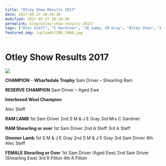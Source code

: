 ```yaml
---
title: "Otley Show Results 2017"
date: 2017-05-27 16:34:36
modified: 2017-05-27 16:34:36
permalink: blog/otley-show-results-2017/
tags: ["Alec Steff", "C Gardiner", "JE &amp; SM Gray", "Otley Show", "R Fitton", "Results", "Sam Driver", "Wharfedale Cup"]
featured_img: /uploads/IMG_1908.jpg
---
```


# Otley Show Results 2017

![](/uploads/IMG_1908.jpg)

**CHAMPION** – **Wharfedale Trophy**
Sam Driver – Shearling Ram

**RESERVE CHAMPION**
Sam Driver – Aged Ewe

**Interbreed Wool Champion**

Alec Steff

**RAM LAMB**
1st Sam Driver
2nd S M &amp; J E Gray
3rd Mrs C Gardiner

**RAM Shearling or over**
1st Sam Driver
2nd A Steff
3rd A Steff

**Gimmer Lamb**
1st S M &amp; J E Gray
2nd S M &amp; J E Gray
3rd Sam Driver
4th Alec Steff

**FEMALE Shearling or Over**
1st Sam Driver (Aged Ewe)
2nd Sam Driver (Shearling Ewe)
3rd R Fitton
4th R Fitton
